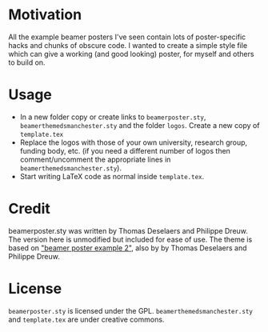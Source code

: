
Motivation
========

All the example beamer posters I've seen contain lots of poster-specific hacks and chunks of obscure code. I wanted to create a simple style file which can give a working (and good looking) poster, for myself and others to build on.



Usage
====

* In a new folder copy or create links to `beamerposter.sty`, `beamerthemedsmanchester.sty` and the folder `logos`. Create a new copy of `template.tex` 
* Replace the logos with those of your own university, research group, funding body, etc. (if you need a different number of logos then comment/uncomment the appropriate lines in `beamerthemedsmanchester.sty`).
* Start writing LaTeX code as normal inside `template.tex`.


Credit
====

beamerposter.sty was written by Thomas Deselaers and Philippe Dreuw. The version here is unmodified but included for ease of use.
The theme is based on ["beamer poster example 2"](http://www-i6.informatik.rwth-aachen.de/~dreuw/latexbeamerposter.php), also by  by Thomas Deselaers and Philippe Dreuw.

License
====

`beamerposter.sty` is licensed under the GPL. `beamerthemedsmanchester.sty` and `template.tex` are under creative commons.

